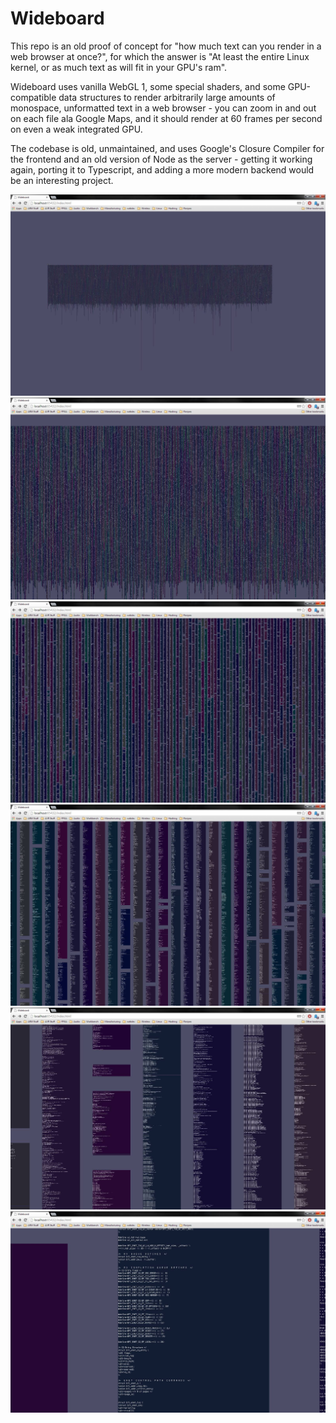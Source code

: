 Wideboard
=========

This repo is an old proof of concept for "how much text can you render in a web browser at once?", for which the answer is "At least the entire Linux kernel, or as much text as will fit in your GPU's ram".

Wideboard uses vanilla WebGL 1, some special shaders, and some GPU-compatible data structures to render arbitrarily large amounts of monospace, unformatted text in a web browser - you can zoom in and out on each file ala Google Maps, and it should render at 60 frames per second on even a weak integrated GPU.

The codebase is old, unmaintained, and uses Google's Closure Compiler for the frontend and an old version of Node as the server - getting it working again, porting it to Typescript, and adding a more modern backend would be an interesting project.

![Wideboard zoom 0](docs/wideboard_zoom0.jpg "Wideboard zoom 0")
![Wideboard zoom 1](docs/wideboard_zoom1.jpg "Wideboard zoom 1")
![Wideboard zoom 2](docs/wideboard_zoom2.jpg "Wideboard zoom 2")
![Wideboard zoom 3](docs/wideboard_zoom3.jpg "Wideboard zoom 3")
![Wideboard zoom 4](docs/wideboard_zoom4.jpg "Wideboard zoom 4")
![Wideboard zoom 5](docs/wideboard_zoom5.jpg "Wideboard zoom 5")
